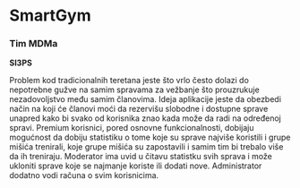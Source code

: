 # SmartGym

<h3> Tim MDMa</h3>
<b>SI3PS</b>

<p>Problem kod tradicionalnih teretana jeste što vrlo često dolazi do nepotrebne gužve na samim spravama za vežbanje što prouzrukuje nezadovoljstvo među samim članovima. Ideja aplikacije jeste da obezbedi način na koji će članovi moći da rezervišu slobodne i dostupne sprave unapred kako bi svako od korisnika znao kada može da radi na određenoj spravi. Premium korisnici, pored osnovne funkcionalnosti, dobijaju mogućnost da dobiju statistiku o tome koje su sprave najviše koristili i grupe mišića trenirali, koje grupe mišića su zapostavili i samim tim bi trebalo više da ih treniraju. Moderator ima uvid u čitavu statistku svih sprava i može ukloniti sprave koje se najmanje koriste ili dodati nove. Administrator dodatno vodi računa o svim korisnicima. </p>

